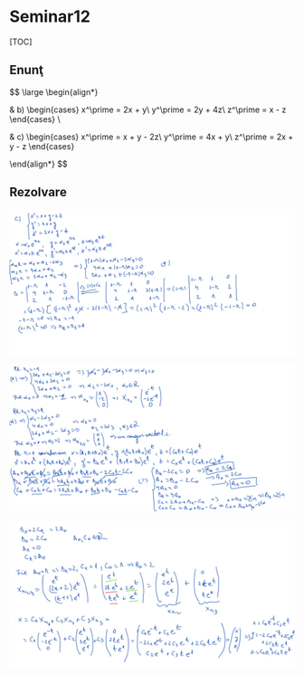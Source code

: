 # Seminar12

[TOC] 

## Enunţ

$$
\large
\begin{align*}

& b) \begin{cases}
x^\prime = 2x + y\\
y^\prime = 2y + 4z\\
z^\prime = x - z
\end{cases} \\

& c) \begin{cases}
x^\prime = x + y - 2z\\
y^\prime = 4x + y\\
z^\prime = 2x + y - z
\end{cases}

\end{align*}
$$

## Rezolvare

![Exc-1](./img/Exc-1.png)

![Exc-2](./img/Exc-2.png)

![Exc-3](./img/Exc-3.png)

